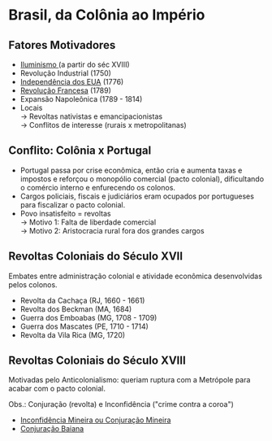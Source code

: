 # Brasil, da Colônia ao Império

## Fatores Motivadores

* [Iluminismo ](../../idade-moderna/iluminismo-e-liberalismo.md)(a partir do séc XVIII)
* Revolução Industrial (1750)
* [Independência dos EUA](../../idade-moderna/independencia-das-13-colonias-ou-revolucao-americana.md) (1776)
* [Revolução Francesa](../../idade-moderna/revolucao-francesa.md) (1789)
* Expansão Napoleônica (1789 - 1814)
* Locais\
  \-> Revoltas nativistas e emancipacionistas \
  \-> Conflitos de interesse (rurais x metropolitanas)

## Conflito: Colônia x Portugal

* Portugal passa por crise econômica, então cria e aumenta taxas e impostos e reforçou o monopólio comercial (pacto colonial), dificultando o comércio interno e enfurecendo os colonos.
* Cargos policiais, fiscais e judiciários eram ocupados por portugueses para fiscalizar o pacto colonial.
* Povo insatisfeito = revoltas \
  \-> Motivo 1: Falta de liberdade comercial \
  \-> Motivo 2: Aristocracia rural fora dos grandes cargos

## Revoltas Coloniais do Século XVII

Embates entre administração colonial e atividade econômica desenvolvidas pelos colonos.

* Revolta da Cachaça (RJ, 1660 - 1661)
* Revolta dos Beckman (MA, 1684)
* Guerra dos Emboabas (MG, 1708 - 1709)
* Guerra dos Mascates (PE, 1710 - 1714)
* Revolta da Vila Rica (MG, 1720)

## Revoltas Coloniais do Século XVIII

Motivadas pelo Anticolonialismo: queriam ruptura com a Metrópole para acabar com o pacto colonial.&#x20;

Obs.: Conjuração (revolta) e Inconfidência ("crime contra a coroa")

* [Inconfidência Mineira ou Conjuração Mineira](inconfidencia-mineira.md)
* [Conjuração Baiana](conjuracao-baiana-1798.md)
